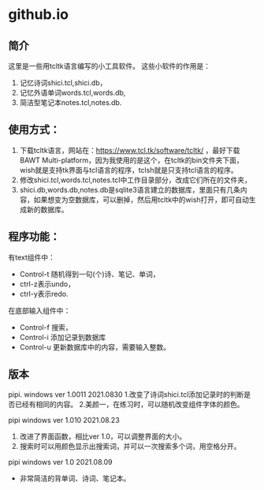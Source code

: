 # github.io
## 简介
这里是一些用tcltk语言编写的小工具软件。
这些小软件的作用是：
1. 记忆诗词shici.tcl,shici.db，
2. 记忆外语单词words.tcl,words.db,
3. 简洁型笔记本notes.tcl,notes.db.



## 使用方式：
1. 下载tcltk语言，网站在：https://www.tcl.tk/software/tcltk/ ，最好下载BAWT Multi-platform，因为我使用的是这个，在tcltk的bin文件夹下面，wish就是支持tk界面与tcl语言的程序，tclsh就是只支持tcl语言的程序。
2. 修改shici.tcl,words.tcl,notes.tcl中工作目录部分，改成它们所在的文件夹，
3. shici.db,words.db,notes.db是sqlite3语言建立的数据库，里面只有几条内容，如果想变为空数据库，可以删掉，然后用tcltk中的wish打开，即可自动生成新的数据库。


## 程序功能：
有text组件中：
- Control-t 随机得到一句(个)诗、笔记、单词，
- ctrl-z表示undo，
- ctrl-y表示redo.

在底部输入组件中：
- Control-f 搜索，
- Control-i 添加记录到数据库
- Control-u 更新数据库中的内容，需要输入整数。



## 版本
pipi. windows ver 1.0011 2021.0830
1.改变了诗词shici.tcl添加记录时的判断是否已经有相同的内容。
2.美颜一，在练习时，可以随机改变组件字体的颜色。

pipi  windows ver 1.010 2021.08.23
1. 改进了界面函数，相比ver 1.0，可以调整界面的大小。
2. 搜索时可以用颜色显示出搜索词，并可以一次搜索多个词，用空格分开。

pipi  windows ver 1.0 2021.08.09
- 非常简洁的背单词、诗词、笔记本。
